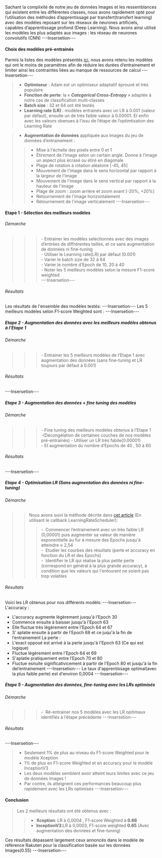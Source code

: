 Sachant la complixité de notre jeu de données Images et les ressemblances qui existent entre les différentes classes, nous avons rapidement opté pour l’utilisation des méthodes d’apprentissage par transfert(transfert learning) avec des modèles  reposant sur les  réseaux de neurones artificiels, capables d’apprentissage profond (Deep Learning). Nous avons ainsi utilisé les modèles les plus adaptés aux images : les  réseau de neurones convolutifs (CNN)
---Insersetion---
#### Choix des modèles pré-entrainés

Parmis la listes des modèles présentés [ici](https://keras.io/api/applications/),
nous avons retenu les modèles qui ont le moins de paramètres afin de réduire les durées d’entrainement et limiter ainsi les contraintes liées au manque de ressources de calcul
---Insersetion---
>-	**Optimiseur** : Adam est un optimiseur adaptatif éprouvé et très populaire
>-	**Fonction de perte**: la « ***Categorical Cross-Entropy*** » adaptée à notre cas de  classification multi-classes
>-	**Batch size** : 32 et 64 ont été testés
>-	**Learning rate (LR)** :  modèles entrainés avec un LR à 0.001 (valeur par défaut), ensuite un de très faible valeur à 0.00001. Et enfin avec les valeurs obenues à l’issu de l’étape de l’optimtisation des Learning Rate

>- **Augmentation de données** appliquée aux images du jeu de données d’entrainement :
>>- Mise à l'échelle des pixels entre 0 et 1 
>>- Étirement de l'image selon un certain angle.  Donne à l’image un aspect plus écrasé ou étiré en diagonale
>>- Plage de rotation à rotation aléatoire [-45, 45]
>>- Mouvement de l'image dans le sens horizontal par rapport à la largeur de l'image
>>- Mouvement de l'image dans le sens vertical par rapport à la hauteur de l'image
>>- Plage de zoom : zoom arrière et zoom avant [-20%, +20%]
>>- Retournement de l'image horizontalement
>>- Retournement de l'image verticalement
---Insersetion---

#### Etape 1 - Sélection des meilleurs modèles

###### Démarche
>>>-&nbsp;Entrainer les modèles selectionnés avec des images d’entrées de diffrérentes tailles, et ce sans augmentation de données ni fine-tuning</br>
>>>-&nbsp;Utiliser le Learning rate(LR) par défaut (0.001)</br>
>>>-&nbsp;Varier le batch size  de 32 à 64</br>
>>>-&nbsp;Varier le nombre d’Epoch de 10, 20 à 40</br>
>>>-&nbsp;Noter les 5 meilleurs modèles selon la mesure F1-score weighted</br>
---Insersetion---
###### Résultats
Les résultats de l'ensemble des modèles testés:
---Insersetion---
Les 5 meilleurs modèles selon F1-score Weighted sont :
---Insersetion---
##### Etape 2 - Augmentation des données avec les meilleurs modèles obtenus à l’Etape 1

###### Démarche
>>>-&nbsp;Entrainer les 5 meilleurs modèles de l’Etape 1 avec augmentation des données (sans fine-tuning  et  LR toujours par défaut à 0.001)
###### Résultats
---Insersetion---


##### Etape 3 - Augmentation des données + fine tuning des modèles 

###### Démarche
>>>-&nbsp;Fine tuning des meilleurs modèles obtenus à l’Etape 1 </br>
>>>-(Décongélation de certaines couches de nos modèles pré-entrainés)
>>>-&nbsp;Utiliser un LR très fabile(0.00001) </br>
>>>-&nbsp;Et augmentation du nombre d’Epochs  de 40 , 50 à 60</br>
###### Résultats
---Insersetion---


##### Etape 4 - Optimisation LR (Sans augmentation des données ni fine-tuning)

###### Démarche
>> Nous avons suivi la méthode décrite dans [cet article](https://towardsdatascience.com/how-to-optimize-learning-rate-with-tensorflow-its-easier-than-you-think-164f980a7c7b) (En utilisant le callback LearningRateScheduler): 
>>>-&nbsp;&nbsp;Commencer l’entrainement avec un très faible LR (0,00001) puis augmenter sa valeur de manière exponentielle au fur à mesure des Epochs jusqu'à atteindre ≈ 2,54</br>
>>>-&nbsp;&nbsp;Etudier les courbes des résultats (perte et accuracy en fonction du LR et des Epochs)</br>
>>>-&nbsp;&nbsp;Identifier le LR qui réalise la plus petite perte (correspond en général à la plus grande accuracy), à condition que les valeurs qui l'entourent ne soient pas trop volatiles</br>
###### Résultats
Voici les LR obtenus pour nos différents modèls: 
---Insersetion---
L'accuracy :
-	L'accuracy augmente lègèrement jusqu'à l'Epoch 30 
-	Commence ensuite à baisser jusqu'à l'Epoch 63 
-	Elle fluctue très légèrement entre l'Epoch 64 et 67
-	S’ aplatie ensuite à partir de l’Epoch 68 et ce juqu'à la fin de l’entrainement
La perte : 
-	L'exact opposé est arrivé à la perte jusqu'à l'Epoch 63 (Ce qui est logique)
-	Fluctue  légèrement entre l'Epoch 64 et 69 
-	S'aplatie  pratiquement entre l’Epoch 70 et 80 
-	Fluctue esnuite significativicement à partir de l'Epoch 80 et jusqu'à la fin del’entrainement
---Insersetion---
Le taux d'apprentissage optimal(avec la plus faible perte) est d'environ 0,0004
---Insersetion---
##### Etape 5 - Augmentation des données, fine-tuning avec les LRs optimisés

###### Démarche
>>>-&nbsp;&nbsp;Ré-entrainer nos 5 modèles avec les LR opitimaux identifiés à l’étape précédente
---Insersetion---
###### Résultats
---Insersetion---
>- Seulement 1% de plus au niveau du F1-score Weighted pour le modèle Xception 
>- 1% de plus en F1-score Weighted et en accuracy pour le modèle InceptionV3
>- Les deux modèles semblent avoir atteint leurs limites avec ce jeu de données Images !
>- Par contre, ils atteignent ces performances beaucoup plus rapidement avec les LRs optimisés
---Insersetion---
#### Conclusion
>	Les 2 meilleurs résultats ont été obtenus avec :
>>-	**Xception**: LR à 0,0004 , F1-score Weighted à **0.66** 
>>-	**InceptionV3**:LR à 0,0003,  F1-score weighted **0.65** 
(Avec augmentation des données et fine-tuning)

Ces résultats dépassent largement ceux annoncés dans le modèle de référence Rakuten pour la classification basée sur les données Images(0.55)
---Insersetion---
